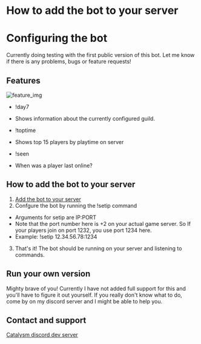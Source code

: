 # How to add the bot to your server


# Configuring the bot

Currently doing testing with the first public version of this bot. Let me know if there is any problems, bugs or feature requests!

## Features

![feature_img](https://github.com/niekcandaele/Bill/raw/master/docs/img/Usage-screenshot.png "Logo Title Text 1")

- !day7
 * Shows information about the currently configured guild.
- !toptime
 * Shows top 15 players by playtime on server
- !seen
 * When was a player last online?


## How to add the bot to your server

1. [Add the bot to your server](https://discordapp.com/oauth2/authorize?client_id=340416036610244609&scope=bot&permissions=35840)
2. Confgure the bot by running the !setip command
 * Arguments for setip are IP:PORT
 * Note that the port number here is +2 on your actual game server. So If your players join on port 1232, you use port 1234 here.
 * Example: !setip 12.34.56.78:1234
3. That's it! The bot should be running on your server and listening to commands.

## Run your own version

Mighty brave of you! Currently I have not added full support for this and you'll have to figure it out yourself. If you really don't know what to do, come by on my discord server and I might be able to help you.

## Contact and support

[Catalysm discord dev server](https://discordapp.com/invite/kuDJG6e)
